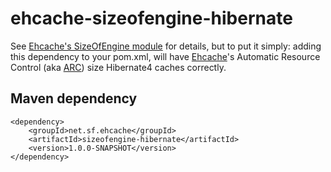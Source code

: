 ehcache-sizeofengine-hibernate
===============================

See [Ehcache's SizeOfEngine module](http://terracotta-oss.github.io/ehcache-sizeofengine/) for details, but to put it
simply: adding this dependency to your pom.xml, will have [Ehcache](http://www.ehcache.org)'s Automatic Resource
Control (aka [ARC](http://ehcache.org/documentation/arc)) size Hibernate4 caches correctly.

Maven dependency
----------------

	<dependency>
		<groupId>net.sf.ehcache</groupId>
		<artifactId>sizeofengine-hibernate</artifactId>
		<version>1.0.0-SNAPSHOT</version>
	</dependency>
